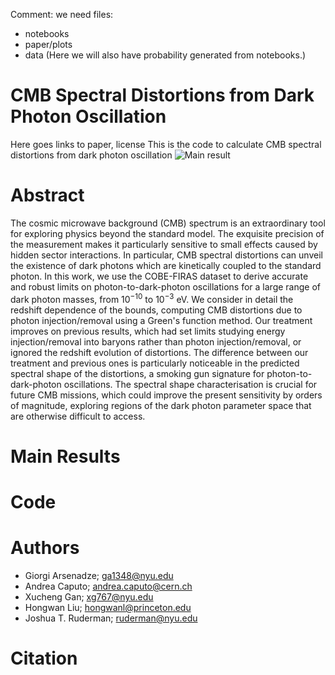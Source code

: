Comment: we need files:
* notebooks
* paper/plots
* data (Here we will also have probability generated from notebooks.)
  


# CMB Spectral Distortions from Dark Photon Oscillation
Here goes links to paper, license
This is the code to calculate CMB spectral distortions from dark photon oscillation
![Main result](image.png)

# Abstract
The cosmic microwave background (CMB) spectrum is an extraordinary tool for exploring physics beyond the standard model. The exquisite precision of the measurement makes it particularly sensitive to small effects caused by hidden sector interactions. In particular, CMB spectral distortions can unveil the existence of dark photons which are kinetically coupled to the standard photon. In this work, we use the COBE-FIRAS dataset to derive accurate and robust limits on photon-to-dark-photon oscillations for a large range of dark photon masses, from $10^{-10}$ to $10^{-3}$ eV. We consider in detail the redshift dependence of the bounds, computing CMB distortions due to photon injection/removal using a Green's function method. Our treatment improves on previous results, which had set limits studying energy injection/removal into baryons rather than photon injection/removal, or ignored the redshift evolution of distortions. The difference between our treatment and previous ones is particularly noticeable in the predicted spectral shape of the distortions, a smoking gun signature for photon-to-dark-photon oscillations. The spectral shape characterisation is crucial for future CMB missions, which could improve the present sensitivity by orders of magnitude, exploring regions of the dark photon parameter space that are otherwise difficult to access. 

# Main Results

# Code

# Authors
* Giorgi Arsenadze; ga1348@nyu.edu
* Andrea Caputo; andrea.caputo@cern.ch
* Xucheng Gan; xg767@nyu.edu
* Hongwan Liu; hongwanl@princeton.edu
* Joshua T. Ruderman; ruderman@nyu.edu

# Citation

